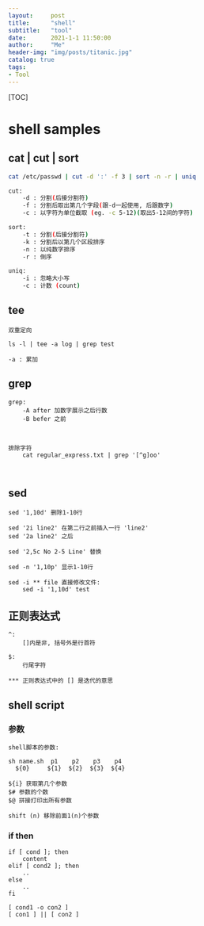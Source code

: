 ```yaml
---
layout:     post
title:      "shell"
subtitle:   "tool"
date:       2021-1-1 11:50:00
author:     "Me"
header-img: "img/posts/titanic.jpg"
catalog: true
tags:
- Tool
---
```


[TOC]

# shell samples

## cat | cut | sort
```bash
cat /etc/passwd | cut -d ':' -f 3 | sort -n -r | uniq

cut: 
    -d : 分割(后接分割符)
    -f : 分割后取出第几个字段(跟-d一起使用, 后跟数字)
    -c : 以字符为单位截取 (eg. -c 5-12)(取出5-12间的字符)

sort:
    -t : 分割(后接分割符)
    -k : 分割后以第几个区段排序
    -n : 以纯数字排序
    -r : 倒序

uniq:
    -i : 忽略大小写
    -c : 计数 (count)
```

## tee
```
双重定向

ls -l | tee -a log | grep test

-a : 累加
```

## grep
```
grep:
    -A after 加数字展示之后行数
    -B befer 之前



排除字符
    cat regular_express.txt | grep '[^g]oo'



```

## sed

```
sed '1,10d' 删除1-10行

sed '2i line2' 在第二行之前插入一行 'line2'
sed '2a line2' 之后

sed '2,5c No 2-5 Line' 替换

sed -n '1,10p' 显示1-10行

sed -i ** file 直接修改文件:
    sed -i '1,10d' test
```

## 正则表达式
```
^:
    []内是非, 括号外是行首符

$:
    行尾字符

*** 正则表达式中的 [] 是迭代的意思

```

## shell script
### 参数
```
shell脚本的参数:

sh name.sh  p1    p2    p3    p4
  ${0}     ${1}  ${2}  ${3}  ${4}

${i} 获取第几个参数
$# 参数的个数
$@ 拼接打印出所有参数

shift (n) 移除前面1(n)个参数
```
### if then
```
if [ cond ]; then
    content
elif [ cond2 ]; then
    ..
else
    ..
fi

[ cond1 -o con2 ]
[ con1 ] || [ con2 ]

```


